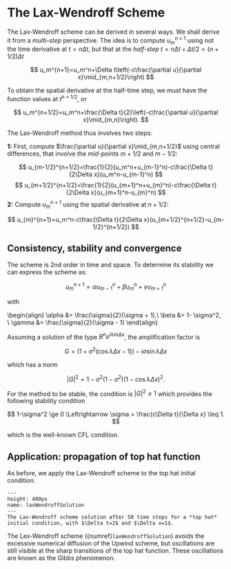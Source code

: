 # The Lax-Wendroff Scheme

The Lax-Wendroff scheme can be derived in several ways. We shall derive it from a *multi-step* perspective. The idea is to compute $u_m^{n+1}$ using not the time derivative at $t=n\Delta t$, but that at the *half-step* $t=n\Delta t + \Delta t/2=(n+1/2)\Delta t$

$$
	u_m^{n+1}=u_m^n+\Delta t\left(-c\frac{\partial u}{\partial x}\mid_{m,n+1/2}\right)
$$

To obtain the spatial derivative at the half-time step, we must have the function values at $t^{n+1/2}$, or

$$
	u_m^{n+1/2}=u_m^n+\frac{\Delta t}{2}\left(-c\frac{\partial u}{\partial x}\mid_{m,n}\right).
$$

The Lax-Wendroff method thus involves two steps:

 **1:** First, compute $\frac{\partial u}{\partial x}\mid_{m,n+1/2}$ using central differences, that involve the *mid-points* $m+1/2$ and $m-1/2$:

$$
	u_{m-1/2}^{n+1/2}=\frac{1}{2}(u_m^n+u_{m-1}^n)-c\frac{\Delta t}{2\Delta x}(u_m^n-u_{m-1}^n)
$$
$$
	u_{m+1/2}^{n+1/2}=\frac{1}{2}(u_{m+1}^n+u_{m}^n)-c\frac{\Delta t}{2\Delta x}(u_{m+1}^n-u_{m}^n)
$$
 **2:** Compute $u_m^{n+1}$ using the spatial derivative at $n+1/2$:

$$
	u_{m}^{n+1}=u_m^n-c\frac{\Delta t}{2\Delta x}(u_{m+1/2}^{n+1/2}-u_{m-1/2}^{n+1/2})
$$

## Consistency, stability and convergence

The scheme is 2nd order in time and space. To determine its stability we can express the scheme as:

$$
	u_m^{n+1} = \alpha u_{m-1}^n + \beta u_m^n + \gamma u_{m+1}^n
$$

with 

\begin{align}
	\alpha &= \frac{\sigma}{2}(\sigma + 1),\\
	\beta &= 1- \sigma^2, \\
	\gamma &= \frac{\sigma}{2}(\sigma - 1)
\end{align}

Assuming a solution of the type $B^n e^{i\lambda m \Delta x}$, the amplification factor is 

$$
	G=(1+\sigma^2(\cos \lambda \Delta x - 1)) - i\sigma \sin \lambda \Delta x
$$

which has a norm 

$$
	|G|^2 = 1-\sigma^2(1-\sigma^2)(1 - \cos \lambda \Delta x)^2.
$$

For the method to be stable, the condition is $|G|^2 \leq 1$ which provides the following stability condition

$$
	1-\sigma^2 \ge 0 \Leftrightarrow \sigma = \frac{c\Delta t}{\Delta x} \leq 1.
$$

which is the well-known CFL condition.

## Application: propagation of top hat function

As before, we apply the Lax-Wendroff scheme to the top hat initial condition.

```{figure} ../LaxWendroff_Solution.png
---
height: 400px
name: laxWendroffSolution
---
The Lax-Wendroff scheme solution after 50 time steps for a *top hat* initial condition, with $\Delta t=2$ and $\Delta x=1$.
```
The Lex-Wendroff scheme ({numref}`laxWendroffSolution`) avoids the excessive numerical diffusion of the Upwind scheme, but oscillations are still visible at the sharp transitions of the top hat function. These oscillations are known as the Gibbs phenomenon.
